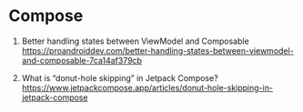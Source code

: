 # Compose

1. Better handling states between ViewModel and Composable <br>
   https://proandroiddev.com/better-handling-states-between-viewmodel-and-composable-7ca14af379cb
   

2. What is “donut-hole skipping” in Jetpack Compose? <br>
   https://www.jetpackcompose.app/articles/donut-hole-skipping-in-jetpack-compose

